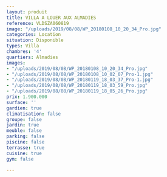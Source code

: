 ```yaml
---
layout: produit
title: VILLA A LOUER AUX ALMADIES
reference: VLDSZA060819
image: "/uploads/2019/08/08/WP_20180108_10_20_34_Pro.jpg"
categories: Location
situation: Disponible
types: Villa
chambres: '4'
quartiers: Almadies
images:
- "/uploads/2019/08/08/WP_20180108_10_20_34_Pro.jpg"
- "/uploads/2019/08/08/WP_20180108_10_02_07_Pro-1.jpg"
- "/uploads/2019/08/08/WP_20180119_18_03_37_Pro-1.jpg"
- "/uploads/2019/08/08/WP_20180119_18_03_59_Pro.jpg"
- "/uploads/2019/08/08/WP_20180119_18_05_26_Pro.jpg"
prix: 1.900.000
surface: ''
gardien: true
climatisation: false
groupe: false
jardin: true
meuble: false
parking: false
piscine: false
terrasse: true
cuisine: true
gym: false

---
```

